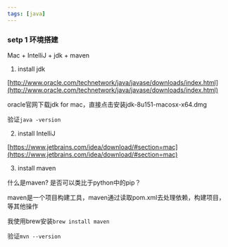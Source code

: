 ```yaml
---
tags: [java]
---
```


### setp 1 环境搭建
Mac + IntelliJ + jdk + maven

1. install jdk

[http://www.oracle.com/technetwork/java/javase/downloads/index.html](http://www.oracle.com/technetwork/java/javase/downloads/index.html)

oracle官网下载jdk for mac，直接点击安装jdk-8u151-macosx-x64.dmg

验证`java -version`

2. install IntelliJ

[https://www.jetbrains.com/idea/download/#section=mac](https://www.jetbrains.com/idea/download/#section=mac)

3. install maven

什么是maven? 是否可以类比于python中的pip？

maven是一个项目构建工具，maven通过读取pom.xml去处理依赖，构建项目，等其他操作

我使用brew安装`brew install maven`

验证`mvn --version`

